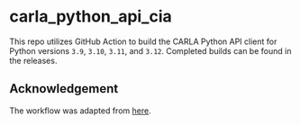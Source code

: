 # carla_python_api_cia

This repo utilizes GitHub Action to build the CARLA Python API client for Python versions `3.9`, `3.10`, `3.11`, and `3.12`. Completed builds can be found in the releases.

## Acknowledgement

The workflow was adapted from [here](https://github.com/gezp/carla_ros/blob/carla-python-api/.github/workflows/carla_python_api_ci.yml).
